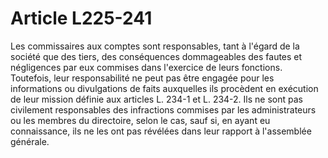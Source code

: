 # Article L225-241

Les commissaires aux comptes sont responsables, tant à l'égard de la société que des tiers, des conséquences dommageables des fautes et négligences par eux commises dans l'exercice de leurs fonctions. Toutefois, leur responsabilité ne peut pas être engagée pour les informations ou divulgations de faits auxquelles ils procèdent en exécution de leur mission définie aux articles L. 234-1 et L. 234-2.   Ils ne sont pas civilement responsables des infractions commises par les administrateurs ou les membres du directoire, selon le cas, sauf si, en ayant eu connaissance, ils ne les ont pas révélées dans leur rapport à l'assemblée générale.